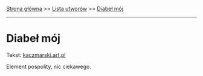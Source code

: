 [Strona główna](../index.md) >> [Lista utworów](../list.md) >> [Diabeł mój](120.md)

---

# Diabeł mój

Tekst: [kaczmarski.art.pl](https://www.kaczmarski.art.pl/tworczosc/wiersze/diabel-moj/)

Element pospolity, nic ciekawego.